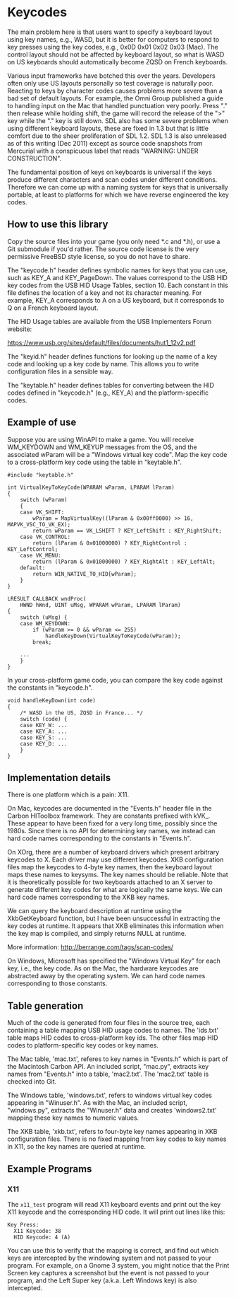 # Keycodes

The main problem here is that users want to specify a keyboard layout
using key names, e.g., WASD, but it is better for computers to respond
to key presses using the key codes, e.g., 0x0D 0x01 0x02 0x03 (Mac).
The control layout should not be affected by keyboard layout, so what
is WASD on US keyboards should automatically become ZQSD on French
keyboards.

Various input frameworks have botched this over the years.  Developers
often only use US layouts personally so test coverage is naturally
poor.  Reacting to keys by character codes causes problems more severe
than a bad set of default layouts.  For example, the Omni Group
published a guide to handling input on the Mac that handled
punctuation very poorly.  Press "." then release while holding shift,
the game will record the release of the ">" key while the "." key is
still down.  SDL also has some severe problems when using different
keyboard layouts, these are fixed in 1.3 but that is little comfort
due to the sheer proliferation of SDL 1.2.  SDL 1.3 is also unreleased
as of this writing (Dec 2011) except as source code snapshots from
Mercurial with a conspicuous label that reads "WARNING: UNDER
CONSTRUCTION".

The fundamental position of keys on keyboards is universal if the keys
produce different characters and scan codes under different
conditions.  Therefore we can come up with a naming system for keys
that is universally portable, at least to platforms for which we have
reverse engineered the key codes.

## How to use this library

Copy the source files into your game (you only need *.c and *.h), or
use a Git submodule if you'd rather.  The source code license is the
very permissive FreeBSD style license, so you do not have to share.

The "keycode.h" header defines symbolic names for keys that you can
use, such as KEY_A and KEY_PageDown.  The values correspond to the USB
HID key codes from the USB HID Usage Tables, section 10.  Each
constant in this file defines the location of a key and not its
character meaning.  For example, KEY_A corresponds to A on a US
keyboard, but it corresponds to Q on a French keyboard layout.

The HID Usage tables are available from the USB Implementers Forum
website:

https://www.usb.org/sites/default/files/documents/hut1_12v2.pdf

The "keyid.h" header defines functions for looking up the name of a
key code and looking up a key code by name.  This allows you to write
configuration files in a sensible way.

The "keytable.h" header defines tables for converting between the HID
codes defined in "keycode.h" (e.g., KEY_A) and the platform-specific
codes.

## Example of use

Suppose you are using WinAPI to make a game.  You will receive
WM_KEYDOWN and WM_KEYUP messages from the OS, and the associated
wParam will be a "Windows virtual key code".  Map the key code to a
cross-platform key code using the table in "keytable.h".

    #include "keytable.h"
    
    int VirtualKeyToKeyCode(WPARAM wParam, LPARAM lParam)
    {
        switch (wParam)
        {
        case VK_SHIFT:
            wParam = MapVirtualKey((lParam & 0x00ff0000) >> 16, MAPVK_VSC_TO_VK_EX);
            return wParam == VK_LSHIFT ? KEY_LeftShift : KEY_RightShift;
        case VK_CONTROL:
            return (lParam & 0x01000000) ? KEY_RightControl : KEY_LeftControl;
        case VK_MENU:
            return (lParam & 0x01000000) ? KEY_RightAlt : KEY_LeftAlt;
        default:
            return WIN_NATIVE_TO_HID[wParam];
        }
    }

    LRESULT CALLBACK wndProc(
        HWND hWnd, UINT uMsg, WPARAM wParam, LPARAM lParam)
    {
        switch (uMsg) {
        case WM_KEYDOWN:
            if (wParam >= 0 && wParam <= 255)
                handleKeyDown(VirtualKeyToKeyCode(wParam));
            break;

        ...
        }
    }

In your cross-platform game code, you can compare the key code against
the constants in "keycode.h".

    void handleKeyDown(int code)
    {
        /* WASD in the US, ZQSD in France... */
        switch (code) {
        case KEY_W: ...
        case KEY_A: ...
        case KEY_S: ...
        case KEY_D: ...
        }
    }

## Implementation details

There is one platform which is a pain: X11.

On Mac, keycodes are documented in the "Events.h" header file in the
Carbon HIToolbox framework.  They are constants prefixed with kVK_.
These appear to have been fixed for a very long time, possibly since
the 1980s.  Since there is no API for determining key names, we
instead can hard code names corresponding to the constants in
"Events.h".

On XOrg, there are a number of keyboard drivers which present
arbitrary keycodes to X.  Each driver may use different keycodes.  XKB
configuration files map the keycodes to 4-byte key names, then the
keyboard layout maps these names to keysyms.  The key names should be
reliable.  Note that it is theoretically possible for two keyboards
attached to an X server to generate different key codes for what are
logically the same keys.  We can hard code names corresponding to the
XKB key names.

We can query the keyboard description at runtime using the
XkbGetKeyboard function, but I have been unsuccessful in extracting
the key codes at runtime.  It appears that XKB eliminates this
information when the key map is compiled, and simply returns NULL at
runtime.

More information: http://berrange.com/tags/scan-codes/

On Windows, Microsoft has specified the "Windows Virtual Key" for each
key, i.e., the key code.  As on the Mac, the hardware keycodes are
abstracted away by the operating system.  We can hard code names
corresponding to those constants.

## Table generation

Much of the code is generated from four files in the source tree, each
containing a table mapping USB HID usage codes to names.  The
'ids.txt' table maps HID codes to cross-platform key ids.  The other
files map HID codes to platform-specific key codes or key names.

The Mac table, 'mac.txt', referes to key names in "Events.h" which is
part of the Macintosh Carbon API.  An included script, "mac.py",
extracts key names from "Events.h" into a table, 'mac2.txt'.  The
'mac2.txt' table is checked into Git.

The Windows table, 'windows.txt', refers to windows virtual key codes
appearing in "Winuser.h".  As with the Mac, an included script,
"windows.py", extracts the "Winuser.h" data and creates 'windows2.txt'
mapping these key names to numeric values.

The XKB table, 'xkb.txt', refers to four-byte key names appearing in
XKB configuration files.  There is no fixed mapping from key codes to
key names in X11, so the key names are queried at runtime.

## Example Programs

### X11

The `x11_test` program will read X11 keyboard events and print out the key X11
keycode and the corresponding HID code. It will print out lines like this:

    Key Press:
      X11 Keycode: 38
      HID Keycode: 4 (A)

You can use this to verify that the mapping is correct, and find out which keys
are intercepted by the windowing system and not passed to your program. For
example, on a Gnome 3 system, you might notice that the Print Screen key
captures a screenshot but the event is not passed to your program, and the Left
Super key (a.k.a. Left Windows key) is also intercepted.
